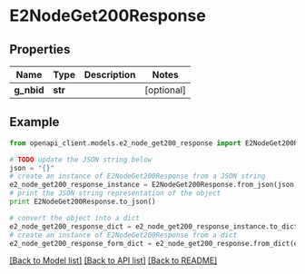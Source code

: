 # E2NodeGet200Response


## Properties
Name | Type | Description | Notes
------------ | ------------- | ------------- | -------------
**g_nbid** | **str** |  | [optional] 

## Example

```python
from openapi_client.models.e2_node_get200_response import E2NodeGet200Response

# TODO update the JSON string below
json = "{}"
# create an instance of E2NodeGet200Response from a JSON string
e2_node_get200_response_instance = E2NodeGet200Response.from_json(json)
# print the JSON string representation of the object
print E2NodeGet200Response.to_json()

# convert the object into a dict
e2_node_get200_response_dict = e2_node_get200_response_instance.to_dict()
# create an instance of E2NodeGet200Response from a dict
e2_node_get200_response_form_dict = e2_node_get200_response.from_dict(e2_node_get200_response_dict)
```
[[Back to Model list]](../README.md#documentation-for-models) [[Back to API list]](../README.md#documentation-for-api-endpoints) [[Back to README]](../README.md)


